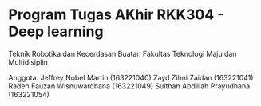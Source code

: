 # Program Tugas AKhir RKK304 - Deep learning

Teknik Robotika dan Kecerdasan Buatan
Fakultas Teknologi Maju dan Multidisiplin

Anggota: 
Jeffrey Nobel Martin			    (163221040)
Zayd Zihni Zaidan             (163221041)
Raden Fauzan Wisnuwardhana		(163221049)
Sulthan Abdillah Prayudhana		(163221054)
